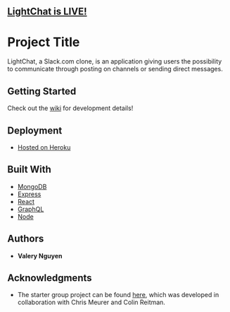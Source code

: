 ## [LightChat is LIVE!]

# Project Title

LightChat, a Slack.com clone, is an application giving users the possibility to communicate through posting on channels or sending direct messages.

## Getting Started

Check out the [wiki] for development details!

## Deployment

* [Hosted on Heroku](https://www.heroku.com/)

## Built With

* [MongoDB](https://www.mongodb.com/)
* [Express](https://expressjs.com/)
* [React](https://reactjs.org)
* [GraphQL](https://graphql.org)
* [Node](https://nodejs.org/)

## Authors

* **Valery Nguyen**

## Acknowledgments

* The starter group project can be found [here](https://github.com/valery-nguyen/ezeechat), which was developed in collaboration with 
Chris Meurer and Colin Reitman.

[//]: # (reference links are listed below)
[LightChat is LIVE!]: <https://lightchat-app.herokuapp.com/>
[wiki]: <https://github.com/valery-nguyen/lightchat/wiki/>
